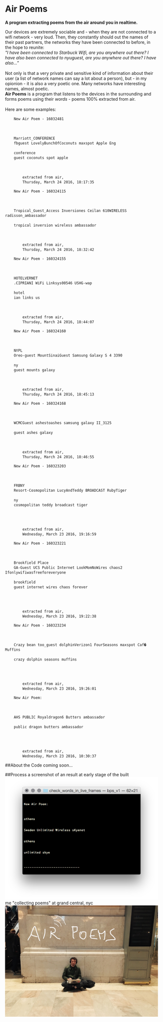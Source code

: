 # Air Poems
**A program extracting poems from the air around you in realtime.**

Our devices are extremely sociable and - when they are not connected to a wifi network - very loud. Then, they constantly should out the names of their past partners, the networks they have been connected to before, in the hope to reunite:<br>*"I have been connected to Starbuck Wifi, are you anywhere out there? I have also been connected to nyuguest, are you anywhere out there? I have also..."*<br>
<br>
Not only is that a very private and sensitive kind of information about their user (a list of network names can say a lot about a person), but - in my opionion - it is also a very poetic one. Many networks have interesting names, almost poetic.<br>**Air Poems** is a program that listens to the devices in the surrounding and forms poems using their *words* - poems 100% extracted from air.<br><br>Here are some examples:

``` 
	New Air Poem - 16032481



	Marriott_CONFERENCE 
	fbguest LovelyBunchOfCoconuts maxspot Apple Eng 

	conference 
	guest coconuts spot apple 



		extracted from air,
		Thursday, March 24 2016, 18:17:35
```
```
	New Air Poem - 160324115



	Tropical_Guest_Access Inversiones Ceilan 610WIRELESS radisson_ambassador 

	tropical inversion wireless ambassador 



		extracted from air,
		Thursday, March 24 2016, 18:32:42
```
```
	New Air Poem - 160324155



	HOTELVERNET 
	.CIPRIANI WiFi Linksys00546 USHG-wap 

	hotel 
	ian links us 



		extracted from air,
		Thursday, March 24 2016, 18:44:07
```
```
	New Air Poem - 160324160



	NYPL 
	Oreo-guest MountSinaiGuest Samsung Galaxy S 4 3390 

	ny 
	guest mounts galaxy 



		extracted from air,
		Thursday, March 24 2016, 18:45:13
```
```
	New Air Poem - 160324168



	WCMCGuest ashestoashes samsung galaxy II_3125 

	guest ashes galaxy 



		extracted from air,
		Thursday, March 24 2016, 18:46:55
```
```
	New Air Poem - 160323203



	FRBNY 
	Resort-Cosmopolitan LucyAndTeddy BROADCAST RubyTiger 

	ny 
	cosmopolitan teddy broadcast tiger 




		extracted from air,
		Wednesday, March 23 2016, 19:16:59
```
```
	New Air Poem - 160323221



	Brookfield Place 
	GA-Guest UCS Public Internet LookMomNoWires chaos2 Ifonlywifiwasfreeforeveryone 

	brookfield 
	guest internet wires chaos forever 




		extracted from air,
		Wednesday, March 23 2016, 19:22:38
```
```
	New Air Poem - 160323234



	Crazy bean too_guest dolphinVerizon1 FourSeasons maxspot Caf� Muffins 

	crazy dolphin seasons muffins 




		extracted from air,
		Wednesday, March 23 2016, 19:26:01
```
```
	New Air Poem:



	AHS PUBLIC Royaldragon6 Butters ambassador 

	public dragon butters ambassador 




		extracted from air,
		Wednesday, March 23 2016, 10:30:37
```



##About the Code
coming soon...

##Process
a screenshot of an result at early stage of the built
![in progress](https://github.com/leoneckert/air-poems/blob/master/in_progress_result.png)
me "collecting poems" at grand central, nyc
![grand central](https://github.com/leoneckert/air-poems/blob/master/grand_central.jpg)